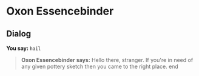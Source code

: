 # Oxon Essencebinder


## Dialog

**You say:** `hail`



>**Oxon Essencebinder says:** Hello there, stranger. If you're in need of any given pottery sketch then you came to the right place.
end
